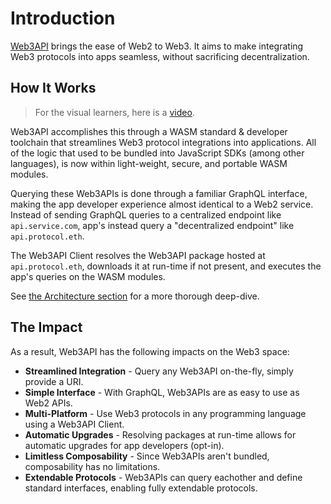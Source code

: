 # Introduction

[Web3API](https://web3api.dev) brings the ease of Web2 to Web3. It aims to make integrating Web3 protocols into apps seamless, without sacrificing decentralization.

## How It Works

> For the visual learners, here is a [video](http://video.web3api.eth.link/).  

Web3API accomplishes this through a WASM standard & developer toolchain that streamlines Web3 protocol integrations into applications. All of the logic that used to be bundled into JavaScript SDKs (among other languages), is now within light-weight, secure, and portable WASM modules.

Querying these Web3APIs is done through a familiar GraphQL interface, making the app developer experience almost identical to a Web2 service. Instead of sending GraphQL queries to a centralized endpoint like `api.service.com`, app's instead query a "decentralized endpoint" like `api.protocol.eth`.

The Web3API Client resolves the Web3API package hosted at `api.protocol.eth`, downloads it at run-time if not present, and executes the app's queries on the WASM modules.

See [the Architecture section](./2_Architecture.md) for a more thorough deep-dive.

## The Impact  

As a result, Web3API has the following impacts on the Web3 space:  
* **Streamlined Integration** - Query any Web3API on-the-fly, simply provide a URI.
* **Simple Interface** - With GraphQL, Web3APIs are as easy to use as Web2 APIs.
* **Multi-Platform** - Use Web3 protocols in any programming language using a Web3API Client.
* **Automatic Upgrades** - Resolving packages at run-time allows for automatic upgrades for app developers (opt-in).
* **Limitless Composability** - Since Web3APIs aren't bundled, composability has no limitations.
* **Extendable Protocols** - Web3APIs can query eachother and define standard interfaces, enabling fully extendable protocols.
